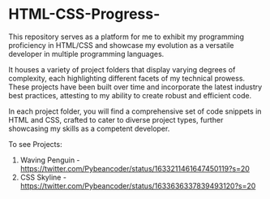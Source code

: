 # HTML-CSS-Progress-

This repository serves as a platform for me to exhibit my programming proficiency in HTML/CSS and showcase my evolution as a versatile developer in multiple programming languages.

It houses a variety of project folders that display varying degrees of complexity, each highlighting different facets of my technical prowess. These projects have been built over time and incorporate the latest industry best practices, attesting to my ability to create robust and efficient code.

In each project folder, you will find a comprehensive set of code snippets in HTML and CSS, crafted to cater to diverse project types, further showcasing my skills as a competent developer.

To see Projects:

1. Waving Penguin - https://twitter.com/Pybeancoder/status/1633211461647450119?s=20
2. CSS Skyline - https://twitter.com/Pybeancoder/status/1633636337839493120?s=20
